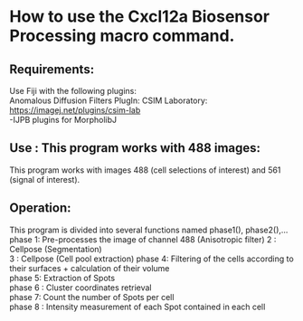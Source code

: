 # How to use the Cxcl12a Biosensor Processing macro command.

## Requirements:
Use Fiji with the following plugins:   
Anomalous Diffusion Filters PlugIn: CSIM Laboratory: https://imagej.net/plugins/csim-lab   
-IJPB plugins for MorpholibJ

## Use : This program works with 488 images:  
This program works with images 488 (cell selections of interest) and 561 (signal of interest).  

## Operation:
This program is divided into several functions named phase1(), phase2(),...      
phase 1: Pre-processes the image of channel 488 (Anisotropic filter)
2 : Cellpose (Segmentation)  
3 : Cellpose (Cell pool extraction) 
phase 4: Filtering of the cells according to their surfaces + calculation of their volume  
phase 5: Extraction of Spots  
phase 6 : Cluster coordinates retrieval  
phase 7: Count the number of Spots per cell  
phase 8 : Intensity measurement of each Spot contained in each cell  
